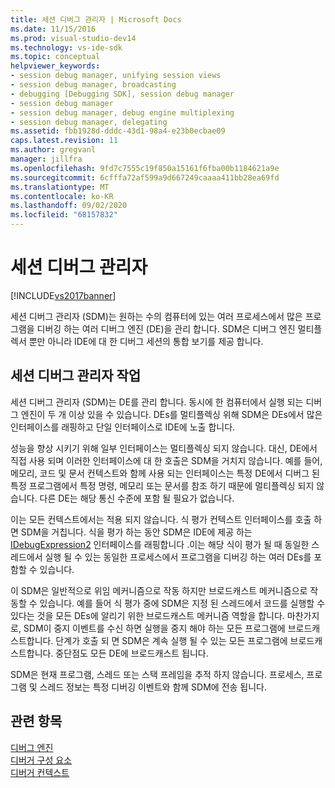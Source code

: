 ```yaml
---
title: 세션 디버그 관리자 | Microsoft Docs
ms.date: 11/15/2016
ms.prod: visual-studio-dev14
ms.technology: vs-ide-sdk
ms.topic: conceptual
helpviewer_keywords:
- session debug manager, unifying session views
- session debug manager, broadcasting
- debugging [Debugging SDK], session debug manager
- session debug manager
- session debug manager, debug engine multiplexing
- session debug manager, delegating
ms.assetid: fbb1928d-dddc-43d1-98a4-e23b0ecbae09
caps.latest.revision: 11
ms.author: gregvanl
manager: jillfra
ms.openlocfilehash: 9fd7c7555c19f850a15161f6fba00b1184621a9e
ms.sourcegitcommit: 6cfffa72af599a9d667249caaaa411bb28ea69fd
ms.translationtype: MT
ms.contentlocale: ko-KR
ms.lasthandoff: 09/02/2020
ms.locfileid: "68157832"
---
```

# <a name="session-debug-manager"></a>세션 디버그 관리자
[!INCLUDE[vs2017banner](../../includes/vs2017banner.md)]

세션 디버그 관리자 (SDM)는 원하는 수의 컴퓨터에 있는 여러 프로세스에서 많은 프로그램을 디버깅 하는 여러 디버그 엔진 (DE)을 관리 합니다. SDM은 디버그 엔진 멀티플렉서 뿐만 아니라 IDE에 대 한 디버그 세션의 통합 보기를 제공 합니다.  
  
## <a name="session-debug-manager-operation"></a>세션 디버그 관리자 작업  
 세션 디버그 관리자 (SDM)는 DE를 관리 합니다. 동시에 한 컴퓨터에서 실행 되는 디버그 엔진이 두 개 이상 있을 수 있습니다. DEs를 멀티플렉싱 위해 SDM은 DEs에서 많은 인터페이스를 래핑하고 단일 인터페이스로 IDE에 노출 합니다.  
  
 성능을 향상 시키기 위해 일부 인터페이스는 멀티플렉싱 되지 않습니다. 대신, DE에서 직접 사용 되며 이러한 인터페이스에 대 한 호출은 SDM을 거치지 않습니다. 예를 들어, 메모리, 코드 및 문서 컨텍스트와 함께 사용 되는 인터페이스는 특정 DE에서 디버그 된 특정 프로그램에서 특정 명령, 메모리 또는 문서를 참조 하기 때문에 멀티플렉싱 되지 않습니다. 다른 DE는 해당 통신 수준에 포함 될 필요가 없습니다.  
  
 이는 모든 컨텍스트에서는 적용 되지 않습니다. 식 평가 컨텍스트 인터페이스를 호출 하면 SDM을 거칩니다. 식을 평가 하는 동안 SDM은 IDE에 제공 하는 [IDebugExpression2](../../extensibility/debugger/reference/idebugexpression2.md) 인터페이스를 래핑합니다 .이는 해당 식이 평가 될 때 동일한 스레드에서 실행 될 수 있는 동일한 프로세스에서 프로그램을 디버깅 하는 여러 DEs를 포함할 수 있습니다.  
  
 이 SDM은 일반적으로 위임 메커니즘으로 작동 하지만 브로드캐스트 메커니즘으로 작동할 수 있습니다. 예를 들어 식 평가 중에 SDM은 지정 된 스레드에서 코드를 실행할 수 있다는 것을 모든 DEs에 알리기 위한 브로드캐스트 메커니즘 역할을 합니다. 마찬가지로, SDM이 중지 이벤트를 수신 하면 실행을 중지 해야 하는 모든 프로그램에 브로드캐스트합니다. 단계가 호출 되 면 SDM은 계속 실행 될 수 있는 모든 프로그램에 브로드캐스트합니다. 중단점도 모든 DE에 브로드캐스트 됩니다.  
  
 SDM은 현재 프로그램, 스레드 또는 스택 프레임을 추적 하지 않습니다. 프로세스, 프로그램 및 스레드 정보는 특정 디버깅 이벤트와 함께 SDM에 전송 됩니다.  
  
## <a name="see-also"></a>관련 항목  
 [디버그 엔진](../../extensibility/debugger/debug-engine.md)   
 [디버거 구성 요소](../../extensibility/debugger/debugger-components.md)   
 [디버거 컨텍스트](../../extensibility/debugger/debugger-contexts.md)
